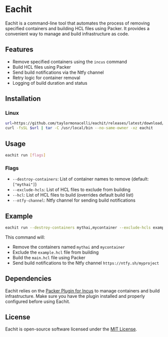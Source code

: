 # Eachit

Eachit is a command-line tool that automates the process of removing specified containers and building HCL files using Packer. It provides a convenient way to manage and build infrastructure as code.

## Features

- Remove specified containers using the `incus` command
- Build HCL files using Packer
- Send build notifications via the Ntfy channel
- Retry logic for container removal
- Logging of build duration and status

## Installation

### Linux

```bash
url=https://github.com/taylormonacelli/eachit/releases/latest/download/eachit_Linux_x86_64.tar.gz
curl -fsSL $url | tar -C /usr/local/bin --no-same-owner -xz eachit
```

## Usage

```bash
eachit run [flags]
```

### Flags

- `--destroy-containers`: List of container names to remove (default: `["mythai"]`)
- `--exclude-hcls`: List of HCL files to exclude from building
- `--hcl`: List of HCL files to build (overrides default build list)
- `--ntfy-channel`: Ntfy channel for sending build notifications

## Example

```bash
eachit run --destroy-containers mythai,mycontainer --exclude-hcls example.hcl --hcl main.hcl --ntfy-channel myproject
```

This command will:
- Remove the containers named `mythai` and `mycontainer`
- Exclude the `example.hcl` file from building
- Build the `main.hcl` file using Packer
- Send build notifications to the Ntfy channel `https://ntfy.sh/myproject`

## Dependencies

Eachit relies on the [Packer Plugin for Incus](https://github.com/bketelsen/packer-plugin-incus?tab=readme-ov-file#packer-plugin-incus) to manage containers and build infrastructure. Make sure you have the plugin installed and properly configured before using Eachit.

## License

Eachit is open-source software licensed under the [MIT License](https://opensource.org/licenses/MIT).